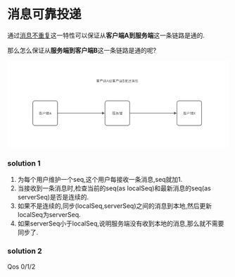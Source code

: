 # 消息可靠投递

通过[消息不重复](./消息不重复.md)这一特性可以保证从**客户端A到服务端**这一条链路是通的.

那么怎么保证从**服务端到客户端B**这一条链路是通的呢?

![img.png](img/消息可靠投递1.png)

### solution 1
1. 为每个用户维护一个seq,这个用户每接收一条消息,seq就加1.
2. 当接收到一条消息时,检查当前的seq(as localSeq)和最新消息的seq(as serverSeq)是否是连续的.
3. 如果不是连续的,同步(localSeq,serverSeq)之间的消息到本地,然后更新localSeq为serverSeq.
4. 如果serverSeq小于localSeq,说明服务端没有收到本地的消息,那么就不需要同步了.


### solution 2

Qos 0/1/2
